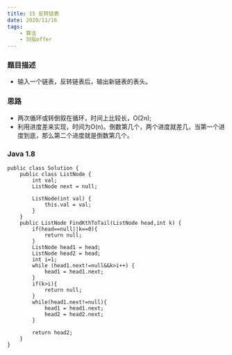 ```yaml
---
title: 15 反转链表
date: 2020/11/16
tags: 
    - 算法
    - 剑指offer
---
```


### 题目描述
- 输入一个链表，反转链表后，输出新链表的表头。
<!-- more -->

### 思路
- 两次循环或转倒叙在循环，时间上比较长，O(2n);
- 利用进度差来实现，时间为O(n)。倒数第几个，两个进度就差几，当第一个进度到底，那么第二个进度就是倒数第几个。
### Java 1.8

```
public class Solution {
    public class ListNode {
        int val;
        ListNode next = null;

        ListNode(int val) {
            this.val = val;
        }
    }
    public ListNode FindKthToTail(ListNode head,int k) {
        if(head==null||k==0){
            return null;
        }
        ListNode head1 = head;
        ListNode head2 = head;
        int i=1;
        while (head1.next!=null&&k>i++) {
            head1 = head1.next;
        }
        if(k>i){
            return null;
        }
        while(head1.next!=null){
            head1 = head1.next;
            head2 = head2.next;
        }
        
        return head2;
    }
}
```
